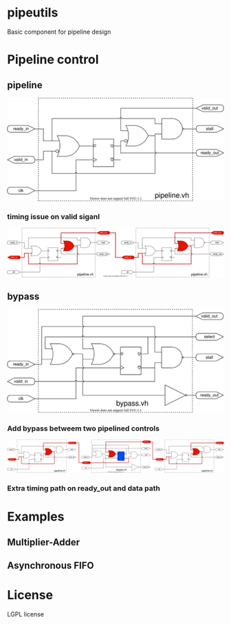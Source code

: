 # pipeutils
Basic component for pipeline design

# Pipeline control
## pipeline

<img src="https://github.com/kuopinghsu/pipeutils/blob/master/images/pipeline.svg" alt="pipeline" width=640>

### timing issue on valid siganl
<img src="https://github.com/kuopinghsu/pipeutils/blob/master/images/pipe_back2back.svg" alt="back2back" width=800>

## bypass

<img src="https://github.com/kuopinghsu/pipeutils/blob/master/images/bypass.svg" alt="bypass" width=640>

### Add bypass betweem two pipelined controls

<img src="https://github.com/kuopinghsu/pipeutils/blob/master/images/pipe_bypass.svg" alt="pipe_bypass" width=800>

### Extra timing path on ready_out and data path

# Examples

## Multiplier-Adder

## Asynchronous FIFO

# License

LGPL license

